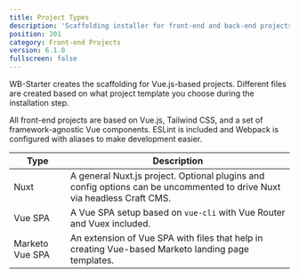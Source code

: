 ```yaml
---
title: Project Types
description: 'Scaffolding installer for front-end and back-end projects.'
position: 201
category: Front-end Projects
version: 6.1.0
fullscreen: false
---
```


WB-Starter creates the scaffolding for Vue.js-based projects. Different files are created based on what project template you choose during the installation step.

All front-end projects are based on Vue.js, Tailwind CSS, and a set of framework-agnostic Vue components. ESLint is included and Webpack is configured with aliases to make development easier.

| Type | Description |
| --- | --- |
| Nuxt | A general Nuxt.js project. Optional plugins and config options can be uncommented to drive Nuxt via headless Craft CMS. |
| Vue SPA | A Vue SPA setup based on `vue-cli` with Vue Router and Vuex included. |
| Marketo Vue SPA | An extension of Vue SPA with files that help in creating Vue-based Marketo landing page templates. |
